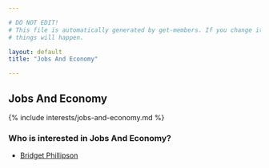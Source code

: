 ```yaml
---

# DO NOT EDIT!
# This file is automatically generated by get-members. If you change it, bad
# things will happen.

layout: default
title: "Jobs And Economy"

---
```


## Jobs And Economy

{% include interests/jobs-and-economy.md %}

### Who is interested in Jobs And Economy?


* [Bridget Phillipson](/members/bridget-phillipson.html)
